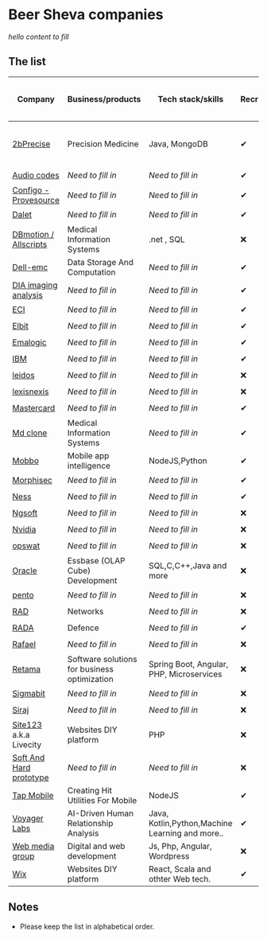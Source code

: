 # Beer Sheva companies


*hello content to fill*

## The list

Company                                                                   | Business/products                              | Tech stack/skills                              | Recruiting  | Job page & other links
-------------------------------------------------                         | -----------------------------                  | ----------------------------                   | ------------| ----------------------
[2bPrecise](https://2bprecisehealth.com/)                                 |  Precision Medicine                            | Java, MongoDB                                  | ✔           | :keyboard: [Jobs](https://2bprecisehealth.com/join-the-team/) , [Linkedin jobs](https://www.linkedin.com/jobs/search/?currentJobId=2209212831&keywords=allscripts&originalSubdomain=il)
[Audio codes](https://www.audiocodes.com/)                                | *Need to fill in*                              | *Need to fill in*                              | ✔           | :keyboard: [Jobs](https://www.audiocodes.com/careers/positions?countryGroup=Israel)
[Configo - Provesource](https://provesrc.com)                             | *Need to fill in*                              | *Need to fill in*                              | ✔           | :keyboard: [Jobs](https://provesrc.com/career/)
[Dalet](https://www.dalet.com/)                                           | *Need to fill in*                              | *Need to fill in*                              | ✔           | :keyboard: [Jobs](https://jobs.dalet.com/)
[DBmotion / Allscripts](https://www.allscripts.com/solution/dbmotion/)    | Medical Information Systems                    | .net , SQL                                     | ❌           |
[Dell-emc](https://www.delltechnologies.com/)                             | Data Storage And Computation                              | *Need to fill in*                              | ✔           | :keyboard: [Jobs](https://jobs.dell.com/search-jobs/Beersheba%2C%20Israel/375/4/294640-294952-295530/31x25181/34x7913/50/2)
[DIA imaging analysis](https://www.dia-analysis.com/)                     | *Need to fill in*                              | *Need to fill in*                              | ✔           | :keyboard: [Jobs](https://www.dia-analysis.com/careers)
[ECI](https://www.ecitele.com/)                                           | *Need to fill in*                              | *Need to fill in*                              | ✔           | :keyboard: [Jobs](https://career.ecitele.com/Careers/)
[Elbit](https://elbitsystems.com/)                                        | *Need to fill in*                              | *Need to fill in*                              | ✔           | :keyboard: [Jobs](https://elbitsystemscareer.com/index.php?option=com_hunter&view=searchresults&hunter-search-regions[0]=7&hunter-search-btn=%D7%97%D7%A4%D7%A9/%D7%99&Itemid=205&lang=%D7%A2%D7%91)
[Emalogic](http://www.emalogic.com/)                                      | *Need to fill in*                              | *Need to fill in*                              | ✔           | :keyboard: [Jobs](https://www.linkedin.com/jobs/view/2209419814/?refId=2521931271603818847822&trackingId=HdMybtxeQINtc8T9zSdMLg%3D%3D)
[IBM](https://www.research.ibm.com/haifa/ccoe/index.shtml)                | *Need to fill in*                              | *Need to fill in*                              | ✔           | :keyboard: [Jobs](https://www.research.ibm.com/haifa/ccoe/cyber.shtml)
[leidos](https://www.leidos.com/)                                         | *Need to fill in*                              | *Need to fill in*                              | ❌           | :keyboard:
[lexisnexis](https://www.lexisnexis.com/en-us/gateway.page)               | *Need to fill in*                              | *Need to fill in*                              | ❌           | :keyboard:
[Mastercard](https://www.mastercard.co.il/)                               | *Need to fill in*                              | *Need to fill in*                              | ✔           | :keyboard: [Jobs](https://mastercard.jobs/jobs/?location=Be%27er+Sheva)
[Md clone](https://www.mdclone.com/)                                      | Medical Information Systems                    | *Need to fill in*                              | ✔           | :keyboard: [Jobs](https://www.mdclone.com/careers)
[Mobbo](https://www.mobbo.com/)                                           | Mobile app intelligence                        | NodeJS,Python                                  | ✔           | :keyboard: [Jobs](https://www.negevjobs.co.il/find/index/e/940)
[Morphisec](https://www.morphisec.com/)                                   | *Need to fill in*                              | *Need to fill in*                              | ✔           | :keyboard: [Jobs](https://www.morphisec.com/careers)
[Ness](https://www.ness-tech.co.il/)                                      | *Need to fill in*                              | *Need to fill in*                              | ✔           | :keyboard: [Jobs](https://www.ness-tech.co.il/careers/recruit)
[Ngsoft](site)                                                            | *Need to fill in*                              | *Need to fill in*                              | ❌           | :keyboard: [Jobs]()
[Nvidia](site)                                                            | *Need to fill in*                              | *Need to fill in*                              | ❌           | :keyboard: [Jobs]()
[opswat](site)                                                            | *Need to fill in*                              | *Need to fill in*                              | ❌           | :keyboard: [Jobs]()
[Oracle](https://www.oracle.com/)                                         | Essbase (OLAP Cube) Development                | SQL,C,C++,Java and more                        | ❌           | :keyboard: [Jobs](https://www.oracle.com/corporate/careers/)
[pento](site)                                                             | *Need to fill in*                              | *Need to fill in*                              | ❌           | :keyboard: [Jobs]()
[RAD](https://www.rad.com/)                                               | Networks                                       | *Need to fill in*                              | ❌           | :keyboard: [Jobs]()
[RADA](https://www.rada.com/)                                             | Defence                                        | *Need to fill in*                              | ✔           | :keyboard: [Jobs](https://www.comeet.com/jobs/rada/73.009)
[Rafael](site)                                                            | *Need to fill in*                              | *Need to fill in*                              | ❌           | :keyboard: [Jobs]()
[Retama](site)                                                            | Software solutions for business optimization   | Spring Boot, Angular, PHP, Microservices       | ❌           |
[Sigmabit](site)                                                          | *Need to fill in*                              | *Need to fill in*                              | ❌           | :keyboard: [Jobs]()
[Siraj](site)                                                             | *Need to fill in*                              | *Need to fill in*                              | ❌           | :keyboard: [Jobs]()
[Site123](https://site123.com) a.k.a Livecity                             | Websites DIY platform                          | PHP                                            | ❌           | :keyboard: [Jobs]()
[Soft And Hard prototype](site)                                           | *Need to fill in*                              | *Need to fill in*                              | ❌           | :keyboard: [Jobs]()
[Tap Mobile](https://tap.pm)                                              | Creating Hit Utilities For Mobile              | NodeJS                                         | ✔           | :keyboard: [Jobs](https://tap.pm/jobs/)
[Voyager Labs](https://voyagerlabs.co/)                                   | AI-Driven Human Relationship Analysis          | Java, Kotlin,Python,Machine Learning and more..| ✔           | :keyboard: [Jobs](https://voyagerlabs.co/careers/co/southern-israel/all/)
[Web media group](https://wmg.co.il/)                                     | Digital and web development                    | Js, Php, Angular, Wordpress                    | ❌           | :keyboard: [Jobs](https://wmg.co.il/%d7%93%d7%a8%d7%95%d7%a9%d7%99%d7%9d/)
[Wix](https://www.wix.com/)                                               | Websites DIY platform                          | React, Scala and othter Web tech.              | ✔           | :keyboard: [Jobs](https://www.wix.com/jobs/locations/beer-sheva)



## Notes
* Please keep the list in alphabetical order.
